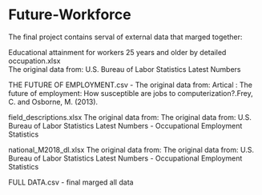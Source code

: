 # Future-Workforce
The final project contains serval of external data that marged together:

Educational attainment for workers 25 years and older by detailed occupation.xlsx	
The original data from: U.S. Bureau of Labor Statistics Latest Numbers

THE FUTURE OF EMPLOYMENT.csv	- The original data from:
Artical : The future of employment: How susceptible are jobs to computerization?.Frey, C. and Osborne, M. (2013). 

field_descriptions.xlsx  The original data from:
The original data from: U.S. Bureau of Labor Statistics Latest Numbers - Occupational Employment Statistics

national_M2018_dl.xlsx  The original data from:
The original data from: U.S. Bureau of Labor Statistics Latest Numbers - Occupational Employment Statistics

FULL DATA.csv - final marged all data
